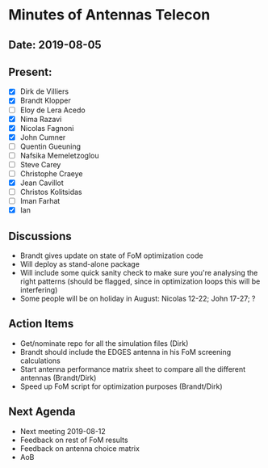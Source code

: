 # Minutes of Antennas Telecon
## Date: 2019-08-05
## Present: 
- [x] Dirk de Villiers
- [x] Brandt Klopper
- [ ] Eloy de Lera Acedo
- [x] Nima Razavi
- [x] Nicolas Fagnoni
- [x] John Cumner
- [ ] Quentin Gueuning
- [ ] Nafsika Memeletzoglou
- [ ] Steve Carey
- [ ] Christophe Craeye
- [x] Jean Cavillot
- [ ] Christos Kolitsidas
- [ ] Iman Farhat
- [x] Ian 

## Discussions
- Brandt gives update on state of FoM optimization code
- Will deploy as stand-alone package
- Will include some quick sanity check to make sure you're analysing the right patterns (should be flagged, since in optimization loops this will be interfering) 
- Some people will be on holiday in August: Nicolas 12-22; John 17-27; ?

## Action Items
- Get/nominate repo for all the simulation files (Dirk)
- Brandt should include the EDGES antenna in his FoM screening calculations
- Start antenna performance matrix sheet to compare all the different antennas (Brandt/Dirk)
- Speed up FoM script for optimization purposes (Brandt/Dirk)

## Next Agenda
- Next meeting 2019-08-12
- Feedback on rest of FoM results
- Feedback on antenna choice matrix
- AoB
